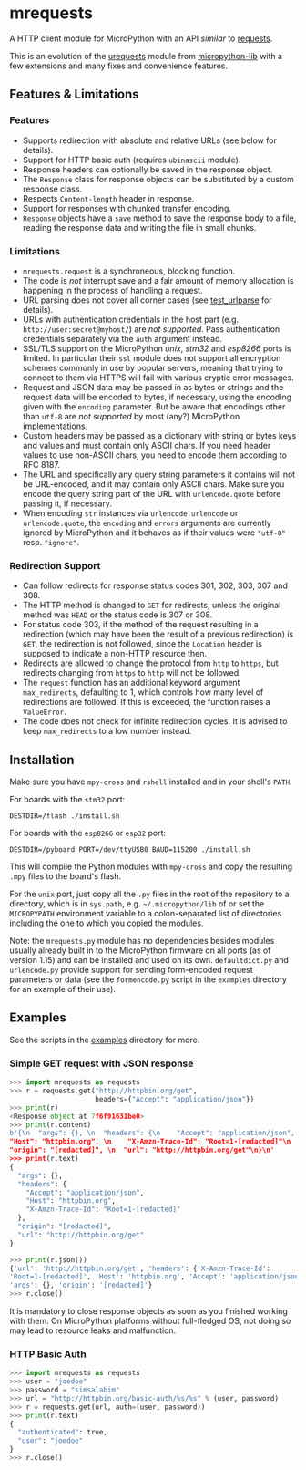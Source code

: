# mrequests

A HTTP client module for MicroPython with an API *similar* to [requests].

This is an evolution of the [urequests] module from [micropython-lib] with a few
extensions and many fixes and convenience features.


## Features & Limitations

### Features

* Supports redirection with absolute and relative URLs (see below for details).
* Support for HTTP basic auth (requires `ubinascii` module).
* Response headers can optionally be saved in the response object.
* The `Response` class for response objects can be substituted by a custom
  response class.
* Respects `Content-length` header in response.
* Support for responses with chunked transfer encoding.
* `Response` objects have a `save` method to save the response body to
  a file, reading the response data and writing the file in small chunks.


### Limitations

- `mrequests.request` is a synchroneous, blocking function.
- The code is *not* interrupt save and a fair amount of memory allocation is
  happening in the process of handling a request.
- URL parsing does not cover all corner cases (see [test_urlparse] for details).
- URLs with authentication credentials in the host part (e.g.
  `http://user:secret@myhost/`) are *not supported*. Pass authentication
  credentials separately via the `auth` argument instead.
- SSL/TLS support on the MicroPython *unix*, *stm32* and *esp8266* ports is
  limited. In particular their `ssl` module does not support all encryption
  schemes commonly in use by popular servers, meaning that trying to connect
  to them via HTTPS will fail with various cryptic error messages.
- Request and JSON data may be passed in as bytes or strings and the request
  data will be encoded to bytes, if necessary, using the encoding given with
  the `encoding` parameter. But be aware that encodings other than `utf-8` are
  *not supported* by most (any?) MicroPython implementations.
- Custom headers may be passed as a dictionary with string or bytes keys and
  values and must contain only ASCII chars. If you need header values to use
  non-ASCII chars, you need to encode them according to RFC 8187.
- The URL and specifically any query string parameters it contains will not be
  URL-encoded, and it may contain only ASCII chars. Make sure you encode the
  query string part of the URL with `urlencode.quote` before passing it, if
  necessary.
- When encoding `str` instances via `urlencode.urlencode` or `urlencode.quote`,
  the `encoding` and `errors` arguments are currently ignored by MicroPython and
  it behaves as if their values were `"utf-8"` resp. `"ignore"`.


### Redirection Support

* Can follow redirects for response status codes 301, 302, 303, 307 and 308.
* The HTTP method is changed to `GET` for redirects, unless the original
  method was `HEAD` or the status code is 307 or 308.
* For status code 303, if the method of the request resulting in a redirection
  (which may have been the result of a previous redirection) is `GET`, the
  redirection is not followed, since the `Location` header is supposed to
  indicate a non-HTTP resource then.
* Redirects are allowed to change the protocol from `http` to `https`,
  but redirects changing from `https` to `http` will not be followed.
* The `request` function has an additional keyword argument `max_redirects`,
  defaulting to 1, which controls how many level of redirections are followed.
  If this is exceeded, the function raises a `ValueError`.
* The code does not check for infinite redirection cycles. It is advised to
  keep `max_redirects` to a low number instead.


## Installation

Make sure you have `mpy-cross` and `rshell` installed and in your shell's
`PATH`.

For boards with the `stm32` port:

    DESTDIR=/flash ./install.sh

For boards with the `esp8266` or `esp32` port:

    DESTDIR=/pyboard PORT=/dev/ttyUSB0 BAUD=115200 ./install.sh

This will compile the Python modules with `mpy-cross` and copy the resulting
`.mpy` files to the board's flash.

For the `unix` port, just copy all the `.py` files in the root of the
repository to a directory, which is in `sys.path`, e.g. `~/.micropython/lib`
of or set the `MICROPYPATH` environment variable to a colon-separated list of
directories including the one to which you copied the modules.

Note: the `mrequests.py` module has no dependencies besides modules usually
already built in to the MicroPython firmware on all ports (as of version 1.15)
and can be installed and used on its own. `defaultdict.py` and `urlencode.py`
provide support for sending form-encoded request parameters or data (see the
`formencode.py` script in the `examples` directory for an example of their
use).


## Examples

See the scripts in the [examples](./examples) directory for more.

### Simple GET request with JSON response

```py
>>> import mrequests as requests
>>> r = requests.get("http://httpbin.org/get",
                     headers={"Accept": "application/json"})
>>> print(r)
<Response object at 7f6f91631be0>
>>> print(r.content)
b'{\n  "args": {}, \n  "headers": {\n    "Accept": "application/json", \n
"Host": "httpbin.org", \n    "X-Amzn-Trace-Id": "Root=1-[redacted]"\n  }, \n
"origin": "[redacted]", \n  "url": "http://httpbin.org/get"\n}\n'
>>> print(r.text)
{
  "args": {},
  "headers": {
    "Accept": "application/json",
    "Host": "httpbin.org",
    "X-Amzn-Trace-Id": "Root=1-[redacted]"
  },
  "origin": "[redacted]",
  "url": "http://httpbin.org/get"
}

>>> print(r.json())
{'url': 'http://httpbin.org/get', 'headers': {'X-Amzn-Trace-Id':
'Root=1-[redacted]', 'Host': 'httpbin.org', 'Accept': 'application/json'},
'args': {}, 'origin': '[redacted]'}
>>> r.close()
```

It is mandatory to close response objects as soon as you finished working with
them. On MicroPython platforms without full-fledged OS, not doing so may lead
to resource leaks and malfunction.


### HTTP Basic Auth

```py
>>> import mrequests as requests
>>> user = "joedoe"
>>> password = "simsalabim"
>>> url = "http://httpbin.org/basic-auth/%s/%s" % (user, password)
>>> r = requests.get(url, auth=(user, password))
>>> print(r.text)
{
  "authenticated": true,
  "user": "joedoe"
}
>>> r.close()
```

[micropython-lib]: https://github.com/micropython/micropython-lib
[requests]: https://github.com/psf/requests
[test_urlparse]: ./tests/test_urlparse.py
[urequests]: https://github.com/micropython/micropython-lib/blob/master/urequests/urequests.py
